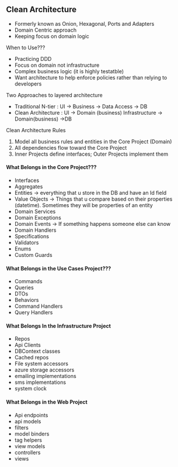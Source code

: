 ## Clean Architecture
- Formerly known as Onion, Hexagonal, Ports and Adapters
- Domain Centric approach
- Keeping focus on domain logic

When to Use???
- Practicing DDD
- Focus on domain not infrastructure
- Complex business logic (it is highly testatble)
- Want architecture to help enforce policies rather than relying to developers

Two Approaches to layered architecture
- Traditional N-tier : UI -> Business -> Data Access -> DB
- Clean Architecture :   UI -> Domain (business)
                     Infrastructure -> Domain(business) ->DB

Clean Architecture Rules
1. Model all business rules and entities in the Core Project (Domain)
2. All dependencies flow toward the Core Project 
3. Inner Projects define interfaces; Outer Projects implement them

#### What Belongs in the Core Project???

- Interfaces 
- Aggregates
- Entities -> everything that u store in the DB and have an Id field
- Value Objects -> Things that u compare based on their properties (datetime). Sometimes they will be properties of an entity
- Domain Services
- Domain Exceptions
- Domain Events -> If something happens someone else can know 
- Domain Handlers 
- Specifications
- Validators 
- Enums
- Custom Guards
#### What Belongs in the Use Cases Project???
- Commands
- Queries
- DTOs
- Behaviors
- Command Handlers
- Query Handlers
#### What Belongs In the Infrastructure Project
- Repos
- Api Clients
- DBContext classes
- Cached repos
- File system accessors
- azure storage accessors
- emailing implementations
- sms implementations
- system clock
#### What Belongs in the Web Project
- Api endpoints
- api models
- filters
- model binders
- tag helpers
- view models
- controllers
- views